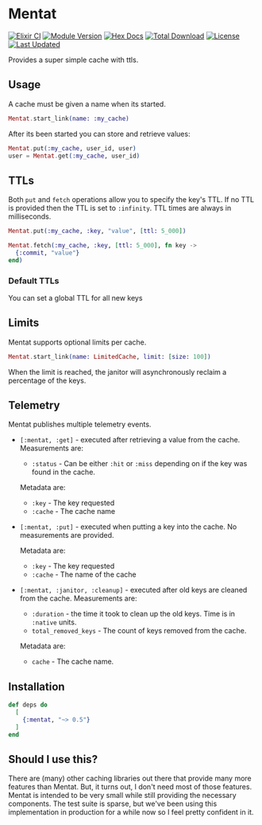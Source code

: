 # Mentat

<!--MDOC !-->

[![Elixir CI](https://github.com/keathley/mentat/workflows/Elixir%20CI/badge.svg)](https://github.com/keathley/mentat/actions)
[![Module Version](https://img.shields.io/hexpm/v/mentat.svg)](https://hex.pm/packages/mentat)
[![Hex Docs](https://img.shields.io/badge/hex-docs-lightgreen.svg)](https://hexdocs.pm/mentat/)
[![Total Download](https://img.shields.io/hexpm/dt/mentat.svg)](https://hex.pm/packages/mentat)
[![License](https://img.shields.io/hexpm/l/mentat.svg)](https://github.com/keathley/mentat/blob/main/LICENSE.md)
[![Last Updated](https://img.shields.io/github/last-commit/keathley/mentat.svg)](https://github.com/keathley/mentat/commits/main)

Provides a super simple cache with ttls.

## Usage

A cache must be given a name when its started.

```elixir
Mentat.start_link(name: :my_cache)
```

After its been started you can store and retrieve values:

```elixir
Mentat.put(:my_cache, user_id, user)
user = Mentat.get(:my_cache, user_id)
```

## TTLs

Both `put` and `fetch` operations allow you to specify the key's TTL. If no
TTL is provided then the TTL is set to `:infinity`. TTL times are always
in milliseconds.

```elixir
Mentat.put(:my_cache, :key, "value", [ttl: 5_000])

Mentat.fetch(:my_cache, :key, [ttl: 5_000], fn key ->
  {:commit, "value"}
end)
```

### Default TTLs

You can set a global TTL for all new keys

## Limits

Mentat supports optional limits per cache.

```elixir
Mentat.start_link(name: LimitedCache, limit: [size: 100])
```

When the limit is reached, the janitor will asynchronously reclaim a percentage of the keys.

## Telemetry

Mentat publishes multiple telemetry events.

  * `[:mentat, :get]` - executed after retrieving a value from the cache.
    Measurements are:

    * `:status` - Can be either `:hit` or `:miss` depending on if the key was
      found in the cache.

    Metadata are:

      * `:key` - The key requested
      * `:cache` - The cache name

  * `[:mentat, :put]` - executed when putting a key into the cache. No
    measurements are provided.

    Metadata are:

      * `:key` - The key requested
      * `:cache` - The name of the cache

  * `[:mentat, :janitor, :cleanup]` - executed after old keys are cleaned
    from the cache. Measurements are:

    * `:duration` - the time it took to clean up the old keys. Time is
      in `:native` units.
    * `total_removed_keys` - The count of keys removed from the cache.

    Metadata are:

      * `cache` - The cache name.

## Installation

```elixir
def deps do
  [
    {:mentat, "~> 0.5"}
  ]
end
```

## Should I use this?

There are (many) other caching libraries out there that provide many more features
than Mentat. But, it turns out, I don't need most of those features. Mentat is
intended to be very small while still providing the necessary components. The
test suite is sparse, but we've been using this implementation in production
for a while now so I feel pretty confident in it.
